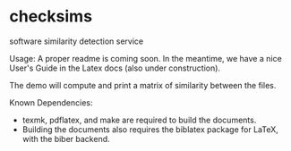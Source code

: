 checksims
=========

software similarity detection service

Usage:
A proper readme is coming soon. In the meantime, we have a nice User's Guide in
the Latex docs (also under construction).

The demo will compute and print a matrix of similarity between the files.

Known Dependencies:
 - texmk, pdflatex, and make are required to build the documents.
 - Building the documents also requires the biblatex package for LaTeX, with the
   biber backend.


